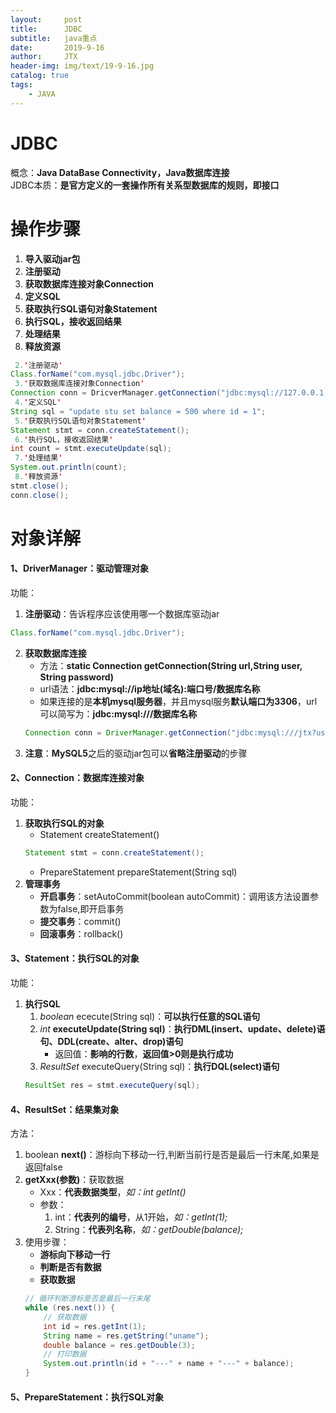 ```yaml
---
layout:     post                    
title:      JDBC                     
subtitle:   java重点               
date:       2019-9-16               
author:     JTX                      
header-img: img/text/19-9-16.jpg   
catalog: true                        
tags:                                
    - JAVA
---
```


# JDBC
概念：**Java DataBase Connectivity，Java数据库连接**<br/>
JDBC本质：**是官方定义的一套操作所有关系型数据库的规则，即接口**

# 操作步骤
1. **导入驱动jar包**
2. **注册驱动**
3. **获取数据库连接对象Connection**
4. **定义SQL**
5. **获取执行SQL语句对象Statement**
6. **执行SQL，接收返回结果**
7. **处理结果**
8. **释放资源**

```java
 2.'注册驱动'
Class.forName("com.mysql.jdbc.Driver");
 3.'获取数据库连接对象Connection'
Connection conn = DricverManager.getConnection("jdbc:mysql://127.0.0.1:3306/jtx?useSSL=true&characterEncoding=UTF-8", "root", "root密码");
 4.'定义SQL'
String sql = "update stu set balance = 500 where id = 1";
 5.'获取执行SQL语句对象Statement'
Statement stmt = conn.createStatement();
 6.'执行SQL，接收返回结果'
int count = stmt.executeUpdate(sql);
 7.'处理结果'
System.out.println(count);
 8.'释放资源'
stmt.close();
conn.close();
```

# 对象详解
#### 1、**DriverManager：驱动管理对象**
功能：
1. **注册驱动**：告诉程序应该使用哪一个数据库驱动jar
```java
Class.forName("com.mysql.jdbc.Driver");
```
2. **获取数据库连接**
    * 方法：**static Connection getConnection(String url,String user, String password)**
    * url语法：**jdbc:mysql://ip地址(域名):端口号/数据库名称**
    * 如果连接的是**本机mysql服务器**，并且mysql服务**默认端口为3306**，url可以简写为：**jdbc:mysql:///数据库名称**
    ```java
    Connection conn = DriverManager.getConnection("jdbc:mysql:///jtx?useSSL=true", "数据库用户名", "数据库密码");
    ```
3. **注意**：**MySQL5**之后的驱动jar包可以**省略注册驱动**的步骤

#### 2、Connection：数据库连接对象
功能：
1. **获取执行SQL的对象**
    * Statement createStatement()
    ```java
    Statement stmt = conn.createStatement();
    ```
    * PrepareStatement prepareStatement(String sql)
2. **管理事务**
    * **开启事务**：setAutoCommit(boolean autoCommit)：调用该方法设置参数为false,即开启事务
    * **提交事务**：commit()
    * **回滚事务**：rollback()

#### 3、Statement：执行SQL的对象
功能：
1. **执行SQL**
    1. *boolean* ececute(String sql)：**可以执行任意的SQL语句**
    2. *int* **executeUpdate(String sql)**：**执行DML(insert、update、delete)语句、DDL(create、alter、drop)语句**
        * 返回值：**影响的行数**，**返回值>0则是执行成功**
    3. *ResultSet* executeQuery(String sql)：**执行DQL(select)语句**
    ```java
    ResultSet res = stmt.executeQuery(sql);
    ```

#### 4、ResultSet：结果集对象
方法：
1. boolean **next()**：游标向下移动一行,判断当前行是否是最后一行末尾,如果是返回false
2. **getXxx(参数)**：获取数据
    * Xxx：**代表数据类型**，*如：int getInt()*
    * 参数：
        1. int：**代表列的编号**，从1开始，*如：getInt(1);*
        2. String：**代表列名称**，*如：getDouble(balance);*
3. 使用步骤：
    * **游标向下移动一行**
    * **判断是否有数据**
    * **获取数据**
    ```java
    // 循环判断游标是否是最后一行末尾
	while (res.next()) {
		// 获取数据
		int id = res.getInt(1);
		String name = res.getString("uname");
		double balance = res.getDouble(3);
        // 打印数据
		System.out.println(id + "---" + name + "---" + balance);
	}
    ```
#### 5、PrepareStatement：执行SQL对象